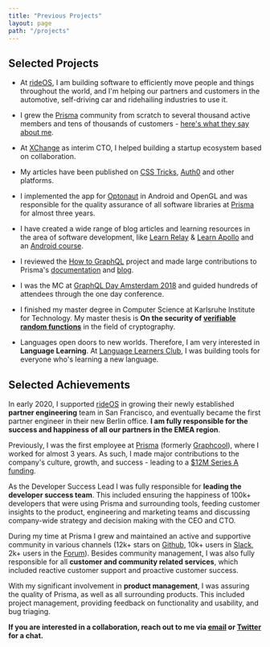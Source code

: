 ```yaml
---
title: "Previous Projects"
layout: page
path: "/projects"
---
```


## Selected Projects

* At [rideOS](https://rideos.ai), I am building software to efficiently move people and things throughout the world, and I'm helping our partners and customers in the automotive, self-driving car and ridehailing industries to use it.

* I grew the [Prisma](https://www.prisma.io/) community from scratch to several thousand active members and tens of thousands of customers - [here's what they say about me](https://www.prisma.io/forum/t/thank-you-nilan/2436?u=nilan).

* At [XChange](https://xchange.eco/) as interim CTO, I helped building a startup ecosystem based on collaboration.

* My articles have been published on [CSS Tricks](https://css-tricks.com/declarative-data-fetching-graphql/), [Auth0](https://auth0.com/blog/building-an-instagram-clone-with-graphql-and-auth0/) and other platforms.

* I implemented the app for [Optonaut](https://www.youtube.com/watch?v=ok1bNOsGh60) in Android and OpenGL and was responsible for the quality assurance of all software libraries at [Prisma](https://github.com/prisma/) for almost three years.

* I have created a wide range of blog articles and learning resources in the area of software development, like [Learn Relay](https://github.com/learnrelay/) & [Learn Apollo](https://github.com/learnapollo) and an [Android course](https://github.com/marktani/android-workshop).

* I reviewed the [How to GraphQL](https://www.howtographql.com/) project and made large contributions to Prisma's [documentation](https://www.prisma.io/docs) and [blog](https://www.prisma.io/blog/).

* I was the MC at [GraphQL Day Amsterdam 2018](https://medium.com/graphqlconf/graphql-day-in-amsterdam-on-april-14-dee87bd9fc21) and guided hundreds of attendees through the one day conference.

* I finished my master degree in Computer Science at Karlsruhe Institute for Technology. My master thesis is **On the security of [verifiable random functions](https://en.wikipedia.org/wiki/Verifiable_random_function)** in the field of cryptography.

* Languages open doors to new worlds. Therefore, I am very interested in **Language Learning**. At [Language Learners Club](https://languagelearners.club/), I was building tools for everyone who's learning a new language.


## Selected Achievements

In early 2020, I supported [rideOS](https://rideos.ai) in growing their newly established **partner engineering** team in San Francisco, and eventually became the first partner engineer in their new Berlin office. **I am fully responsible for the success and happiness of all our partners in the EMEA region**.

Previously, I was the first employee at [Prisma](https://www.prisma.io/) (formerly [Graphcool](https://www.graph.cool/)), where I worked for almost 3 years. As such, I made major contributions to the company's culture, growth, and success - leading to a [$12M Series A funding](https://www.prisma.io/blog/prisma-raises-series-a-saks1zr7kip6).

As the Developer Success Lead I was fully responsible for **leading the developer success team**. This included ensuring the happiness of 100k+ developers that were using Prisma and surrounding tools, feeding customer insights to the product, engineering and marketing teams and discussing company-wide strategy and decision making with the CEO and CTO.

During my time at Prisma I grew and maintained an active and supportive community in various channels (12k+ stars on [Github](https://github.com/prisma/prisma), 10k+ users in [Slack](https://slack.prisma.io/), 2k+ users in the [Forum](https://www.prisma.io/forum/)). Besides community management, I was also fully responsible for all **customer and community related services**, which included reactive customer support and proactive customer success.

With my significant involvement in **product management**, I was assuring the quality of Prisma, as well as all surrounding products. This included project management, providing feedback on functionality and usability, and bug triaging.

**If you are interested in a collaboration, reach out to me via [email](mailto:nilan.marktanner@gmail.com) or [Twitter](https://twitter.com/_marktani) for a chat.**